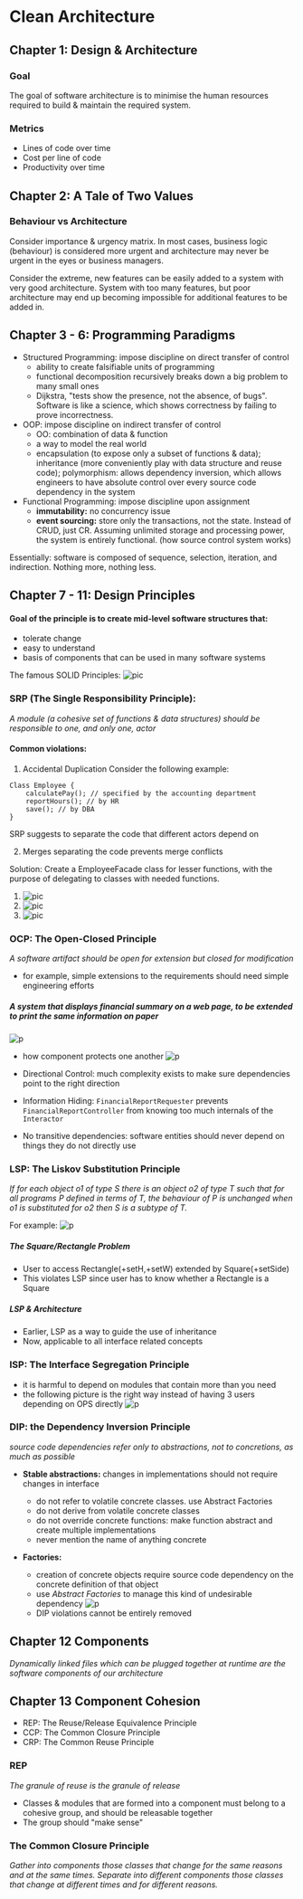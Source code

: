 # Clean Architecture

## Chapter 1: Design & Architecture
### Goal
The goal of software architecture is to minimise the human resources required to build & maintain the required system.

### Metrics
- Lines of code over time
- Cost per line of code
- Productivity over time

## Chapter 2: A Tale of Two Values
### Behaviour vs Architecture

Consider importance & urgency matrix. In most cases, business logic (behaviour) is considered more urgent and architecture may never be urgent in the eyes or business managers.

Consider the extreme, new features can be easily added to a system with very good architecture. System with too many features, but poor architecture may end up becoming impossible for additional features to be added in.

## Chapter 3 - 6: Programming Paradigms

- Structured Programming: impose discipline on direct transfer of control
  - ability to create falsifiable units of programming
  - functional decomposition recursively breaks down a big problem to many small ones
  - Dijkstra, "tests show the presence, not the absence, of bugs". Software is like a science, which shows correctness by failing to prove incorrectness.
- OOP: impose discipline on indirect transfer of control
  - OO: combination of data & function
  - a way to model the real world
  - encapsulation (to expose only a subset of functions & data); inheritance (more conveniently play with data structure and reuse code); polymorphism: allows dependency inversion, which allows engineers to have absolute control over every source code dependency in the system
- Functional Programming: impose discipline upon assignment
  - **immutability:** no concurrency issue
  - **event sourcing:** store only the transactions, not the state. Instead of CRUD, just CR. Assuming unlimited storage and processing power, the system is entirely functional. (how source control system works)

Essentially: software is composed of sequence, selection, iteration, and indirection. Nothing more, nothing less.

## Chapter 7 - 11: Design Principles
#### Goal of the principle is to create mid-level software structures that:
- tolerate change
- easy to understand
- basis of components that can be used in many software systems

The famous SOLID Principles:
![pic](./solid.jpg)

### SRP (The Single Responsibility Principle):
*A module (a cohesive set of functions & data structures) should be responsible to one, and only one, actor*

#### Common violations:
1. Accidental Duplication
Consider the following example:
```
Class Employee {
    calculatePay(); // specified by the accounting department
    reportHours(); // by HR
    save(); // by DBA
}
```
SRP suggests to separate the code that different actors depend on

2. Merges
separating the code prevents merge conflicts

Solution:
Create a EmployeeFacade class for lesser functions, with the purpose of delegating to classes with needed functions.
<br/>
1. ![pic](./srp_sol_1.jpeg)
2. ![pic](./srp_sol_2.jpeg)
3. ![pic](./srp_sol_3.jpeg)

### OCP: The Open-Closed Principle
*A software artifact should be open for extension but closed for modification*
- for example, simple extensions to the requirements should need simple engineering efforts

##### A system that displays financial summary on a web page, to be extended to print the same information on paper
![p](./ocp.jpg)
- how component protects one another
![p](./ocp_protection.jpg)

- Directional Control: much complexity exists to make sure dependencies point to the right direction
- Information Hiding: ```FinancialReportRequester``` prevents ```FinancialReportController``` from knowing too much internals of the ```Interactor```
- No transitive dependencies: software entities should never depend on things they do not directly use

### LSP: The Liskov Substitution Principle
*If for each object o1 of type S there is an object o2 of type T such that for all programs P defined in terms of T, the behaviour of P is unchanged when o1 is substituted for o2 then S is a subtype of T.*

For example:
![p](./lsp_inheritance.jpg)

##### The Square/Rectangle Problem
- User to access Rectangle(+setH,+setW) extended by Square(+setSide)
- This violates LSP since user has to know whether a Rectangle is a Square

##### LSP & Architecture
- Earlier, LSP as a way to guide the use of inheritance
- Now, applicable to all interface related concepts

### ISP: The Interface Segregation Principle
- it is harmful to depend on modules that contain more than you need
- the following picture is the right way instead of having 3 users depending on OPS directly
![p](./isp.jpg)

### DIP: the Dependency Inversion Principle
*source code dependencies refer only to abstractions, not to concretions, as much as possible*
- __Stable abstractions:__ changes in implementations should not require changes in interface
  - do not refer to volatile concrete classes. use Abstract Factories
  - do not derive from volatile concrete classes
  - do not override concrete functions: make function abstract and create multiple implementations
  - never mention the name of anything concrete

- __Factories:__
  - creation of concrete objects require source code dependency on the concrete definition of that object
  - use _Abstract Factories_ to manage this kind of undesirable dependency
  ![p](./factory.jpg)
  - DIP violations cannot be entirely removed

## Chapter 12 Components
_Dynamically linked files which can be plugged together at runtime are the software components of our architecture_

## Chapter 13 Component Cohesion
- REP: The Reuse/Release Equivalence Principle
- CCP: The Common Closure Principle
- CRP: The Common Reuse Principle

### REP
_The granule of reuse is the granule of release_
- Classes & modules that are formed into a component must belong to a cohesive group, and should be releasable together
- The group should "make sense"

### The Common Closure Principle
_Gather into components those classes that change for the same reasons and at the same times._
_Separate into different components those classes that change at different times and for different reasons._
